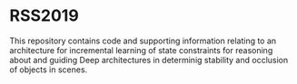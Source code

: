 # RSS2019
This repository contains code and supporting information relating to an architecture for incremental learning of state constraints for reasoning about and guiding Deep architectures in determinig stability and occlusion of objects in scenes.
